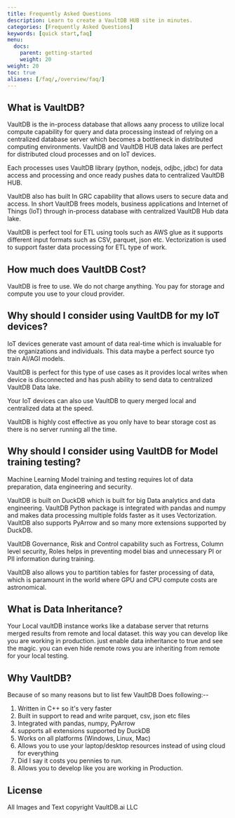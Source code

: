```yaml
---
title: Frequently Asked Questions
description: Learn to create a VaultDB HUB site in minutes.
categories: [Frequently Asked Questions]
keywords: [quick start,faq]
menu:
  docs:
    parent: getting-started
    weight: 20
weight: 20
toc: true
aliases: [/faq/,/overview/faq/]
---
```


## What is VaultDB?

VaultDB is the in-process database that allows aany process to utilize local compute capability for query and data processing instead of relying on a centralized database server which becomes a bottleneck in distributed computing environments. VaultDB and VaultDB HUB data lakes are perfect for distributed cloud processes and on IoT devices.

Each processes uses VaultDB library (python, nodejs, odjbc, jdbc) for data access and processing and once ready pushes data to centralized VaultDB HUB.

VaultDB also has built In GRC capability that allows users to secure data and access. In short VaultDB frees models, business applications and Internet of Things (IoT) through in-process database with centralized VaultDB Hub data lake.

VaultDB is perfect tool for ETL using tools such as AWS glue as it supports different input formats such as CSV, parquet, json etc. Vectorization is used to support faster data processing for ETL type of work.

## How much does VaultDB Cost?

VaultDB is free to use. We do not charge anything. You pay for storage and compute you use to your cloud provider.

## Why should I consider using VaultDB for my IoT devices?

IoT devices generate vast amount of data real-time which is invaluable for the organizations and individuals. This data maybe a perfect source tyo train AI/AGI models.

VaultDB is perfect for this type of use cases as it provides local writes when device is disconnected and has push ability to send data to centralized VaultDB Data lake.

Your IoT devices can also use VaultDB to query merged local and centralized data at the speed.

VaultDB is highly cost effective as you only have to bear storage cost as there is no server running all the time.

## Why should I consider using VaultDB for Model training testing?

Machine Learning Model training and testing requires lot of data preparation, data engineering and security.

VaultDB is built on DuckDB which is built for big Data analytics and data engineering. VaultDB Python package is integrated with pandas and numpy and makes data processing multiple folds faster as it uses Vectorization. VaultDB also supports PyArrow and so many more extensions supported by DuckDB.

VaultDB Governance, Risk and Control capability such as Fortress, Column level security, Roles helps in preventing model bias and unnecessary PI or PII information during training.

VaultDB also allows you to partition tables for faster processing of data, which is paramount in the world where GPU and CPU compute costs are astronomical.

## What is Data Inheritance?

Your Local vaultDB instance works like a database server that returns merged results from remote and local dataset. this way you can develop like you are working in production. just enable data inheritance to true and see the magic. you can even hide remote rows you are inheriting from remote for your local testing.

## Why VaultDB?

Because of so many reasons but to list few VaultDB Does following:--

1) Written in C++ so it's very faster
2) Built in support to read and write parquet, csv, json etc files
3) Integrated with pandas, numpy, PyArrow
4) supports all extensions supported by DuckDB
5) Works on all platforms (Windows, Linux, Mac)
6) Allows you to use your laptop/desktop resources instead of using cloud for everything
7) Did I say it costs you pennies to run.
8) Allows you to develop like you are working in Production.

## License

All Images and Text copyright VaultDB.ai LLC
